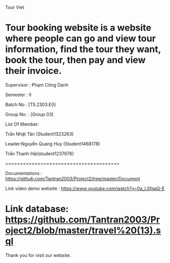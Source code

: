 Tour Viet

Tour booking website is a website where people can go and view tour information, find the tour they want, book the tour, then pay and view their invoice.
=======================================

Supervisor : Phạm Công Danh

Semester : II

Batch No : [T5.2303.E0]

Group No: : [Group 03]

List Of Member:

Trần Nhật Tân  (Student1323263)

Leader:Nguyễn Quang Huy (Student1468178)

Trần Thanh Hải(student1237676)



=======================================

Documentations : https://github.com/Tantran2003/Project2/tree/master/Document


Link video demo website :
https://www.youtube.com/watch?v=0a_LSfqaQ-E


Link database: https://github.com/Tantran2003/Project2/blob/master/travel%20(13).sql
=======================================

Thank you for visit our website.
